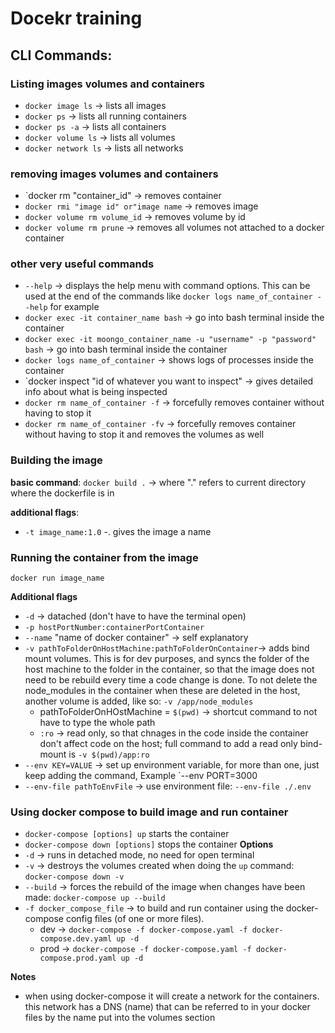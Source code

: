 # Docekr training





## CLI Commands:

### Listing images volumes and containers
- `docker image ls` -> lists all images
- `docker ps` -> lists all running containers
- `docker ps -a` -> lists all containers
- `docker volume ls` -> lists all volumes
- `docker network ls` -> lists all networks 

### removing images volumes and containers
- `docker rm "container_id" -> removes container
- `docker rmi "image id" or"image name` -> removes image
- `docker volume rm volume_id` -> removes volume by id
- `docker volume rm prune` -> removes all volumes not attached to a docker container

### other very useful commands
- `--help` -> displays the help menu with command options. This can be used at the end of the commands like `docker logs name_of_container --help` for example
- `docker exec -it container_name bash` -> go into bash terminal inside the container
- `docker exec -it moongo_container_name -u "username" -p "password" bash` -> go into bash terminal inside the container
- `docker logs name_of_container` -> shows logs of processes inside the container
- `docker inspect "id of whatever you want to inspect" -> gives detailed info about what is being inspected
- `docker rm name_of_container -f` -> forcefully removes container without having to stop it
- `docker rm name_of_container -fv` -> forcefully removes container without having to stop it and removes the volumes as well


### Building the image

**basic command**: 
`docker build .` -> where "." refers to current directory where the dockerfile is in

**additional flags**:
- `-t image_name:1.0` -. gives the image a name


### Running the container from the image

`docker run image_name`

**Additional flags**
- `-d` -> datached (don't have to have the terminal open)
- `-p hostPortNumber:containerPortContainer`
- `--name` "name of docker container" -> self explanatory
- `-v pathToFolderOnHostMachine:pathToFolderOnContainer`-> adds bind mount volumes. This is for dev purposes, and syncs the folder of the host machine to the folder in the container, so that the image does not need to be rebuild every time a code change is done. To not delete the node_modules in the container when these are deleted in the host, another volume is added, like so: `-v /app/node_modules`
  - pathToFolderOnHOstMachine = `$(pwd)` -> shortcut command to not have to type the whole path   
  - `:ro` -> read only, so that chnages in the code inside the container don't affect code on the host; full command to add a read only bind-mount is `-v $(pwd)/app:ro`
- `--env KEY=VALUE` -> set up environment variable, for more than one, just keep adding the command, Example `--env PORT=3000
- `--env-file pathToEnvFile` -> use environment file: `--env-file ./.env`

### Using docker compose to build image and run container

- `docker-compose [options] up` starts the container
- `docker-compose down [options]` stops the container
**Options**
- `-d` -> runs in detached mode, no need for open terminal
- `-v` -> destroys the volumes created when doing the `up` command: `docker-compose down -v`
- `--build` -> forces the rebuild of the image when changes have been made: `docker-compose up --build`
- `-f docker_compose_file` -> to build and run container using the docker-compose config files (of one or more files).
  - dev -> `docker-compose -f docker-compose.yaml -f docker-compose.dev.yaml up -d`
  - prod -> `docker-compose -f docker-compose.yaml -f docker-compose.prod.yaml up -d`

**Notes**
- when using docker-compose it will create a network for the containers. this network has a DNS (name) that can be referred to in your docker files by the name put into the volumes section